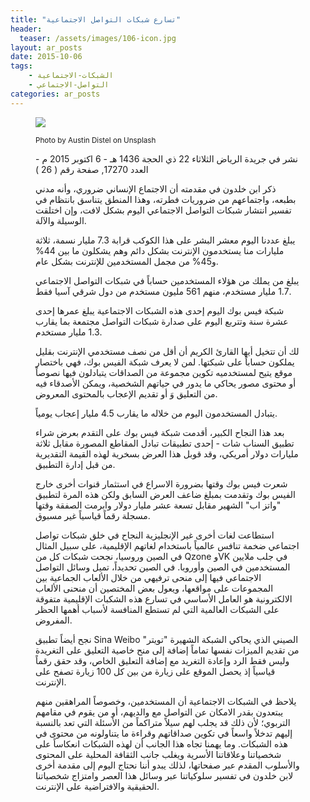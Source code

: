 ```yaml
---
title: "تسارع شبكات التواصل الاجتماعية"
header: 
  teaser: /assets/images/106-icon.jpg
layout: ar_posts
date: 2015-10-06
tags:
    - الشبكات-الاجتماعية
    - التواصل-الاجتماعي
categories: ar_posts
---
```

<figure class="image">
    <a href="/assets/images//assets/images/106-icon.jpg"><img src="/assets/images/106-icon.jpg"></a>

<small>Photo by Austin Distel on Unsplash</small>

نشر في جريدة الرياض الثلاثاء 22 ذي الحجة 1436 هـ - 6 اكتوبر 2015 م - العدد 17270, صفحة رقم ( 26 )

ذكر ابن خلدون في مقدمته أن الاجتماع الإنساني ضروري، وأنه مدني بطبعه، واجتماعهم من ضروريات فطرته، وهذا المنطق يتناسق بانتظام في تفسير انتشار شبكات التواصل الاجتماعي اليوم بشكل لافت، وإن اختلقت الوسيلة والآلة.

يبلغ عددنا اليوم معشر البشر على هذا الكوكب قرابة 7.3 مليار نسمة، ثلاثة مليارات منا يستخدمون الإنترنت بشكل دائم وهم يشكلون ما بين 44% و45% من مجمل المستخدمين للإنترنت بشكل عام.

يبلغ من يملك من هؤلاء المستخدمين حساباً في شبكات التواصل الاجتماعي 1.7 مليار مستخدم، منهم 561 مليون مستخدم من دول شرقي آسيا فقط.

شبكة فيس بوك اليوم إحدى هذه الشبكات الاجتماعية يبلغ عمرها إحدى عشرة سنة وتتربع اليوم على صدارة شبكات التواصل مجتمعة بما يقارب 1.3 مليار مستخدم.

لك أن تتخيل أيها القارئ الكريم أن أقل من نصف مستخدمي الإنترنت بقليل يملكون حساباً على شبكتها. لمن لا يعرف شبكة الفيس بوك، فهي باختصار موقع يتيح لمستخدميه تكوين مجموعة من الصداقات يتبادلون فيها نصوصاً أو محتوى مصور يحاكي ما يدور في حياتهم الشخصية، ويمكن الأصدقاء فيه من التعليق وَ أو تقديم الإعجاب بالمحتوى المعروض.

يتبادل المستخدمون اليوم من خلاله ما يقارب 4.5 مليار إعجاب يومياً.

بعد هذا النجاح الكبير، أقدمت شبكة فيس بوك على التقدم بعرض شراء تطبيق السناب شات - إحدى تطبيقات تبادل المقاطع المصورة مقابل ثلاثة مليارات دولار أمريكي، وقد قوبل هذا العرض بسخرية لهذه القيمة التقديرية من قبل إدارة التطبيق.

شعرت فيس بوك وقتها بضرورة الاسراع في استثمار قنوات أخرى خارج الفيس بوك وتقدمت بمبلغ ضاعف العرض السابق ولكن هذه المرة لتطبيق "واتز اب" الشهير مقابل تسعة عشر مليار دولار وابرمت الصفقة وقتها مسجلة رقماً قياسياً غير مسبوق.

استطاعت لغات أخرى غير الإنجليزية النجاح في خلق شبكات تواصل اجتماعي ضخمة تنافس عالمياً باستخدام لغاتهم الإقليمية، على سبيل المثال في الصين وروسيا، نجحت شبكات كل من Qzone وVK في جلب ملايين المستخدمين في الصين وأوروبا. في الصين تحديداً، تميل وسائل التواصل الاجتماعي فيها إلى منحى ترفيهي من خلال الألعاب الجماعية بين المجموعات على مواقعها، ويعول بعض المختصين أن منحنى الألعاب الالكترونية هو العامل الأساسي في تسارع هذه الشكبات الإقليمية متفوقة على الشبكات العالمية التي لم تستطع المنافسة لأسباب أهمها الحظر المفروض.

نجح أيضاً تطبيق Sina Weibo الصيني الذي يحاكي الشبكة الشهيرة "تويتر" من تقديم الميزات نفسها تماماً إضافة إلى منح خاصية التعليق على التغريدة وليس فقط الرد وإعادة التغريد مع إضافة التعليق الخاص، وقد حقق رقماً قياسياً إذ يحصل الموقع على زيارة من بين كل 100 زيارة تصفح على الإنترنت.

يلاحظ في الشبكات الاجتماعية أن المستخدمين، وخصوصاً المراهقين منهم يبتعدون بقدر الامكان عن التواصل مع والديهم، أو من يقوم في مقامهم التربوي؛ لأن ذلك قد يجلب لهم سيلاً متراكماً من الأسئلة التي تعد بالنسبة إليهم تدخلاً واسعاً في تكوين صداقاتهم وقراءة ما يتناولونه من محتوى في هذه الشبكات. وما يهمنا تجاه هذا الجانب أن لهذه الشبكات انعكاساً على شخصياتنا وعلاقاتنا الأسرية ويغلب جانب الثقافة المحلية على المحتوى والأسلوب المقدم عبر صفحاتها، لذلك يبدو أننا نحتاج اليوم إلى مقدمة أخرى لابن خلدون في تفسير سلوكياتنا عبر وسائل هذا العصر وامتزاج شخصياتنا الحقيقية والافتراضية على الإنترنت.